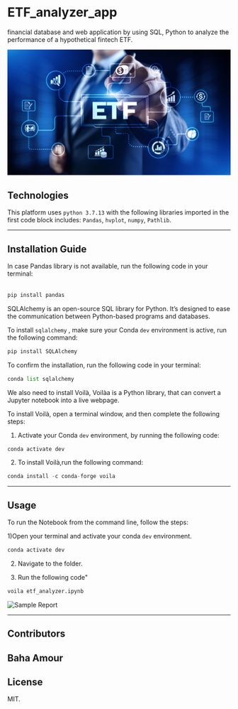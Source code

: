 # ETF_analyzer_app
financial database and web application by using SQL, Python to analyze the performance of a hypothetical fintech ETF.

![An image for the header of the Repository](/Images/etf.png)


## Technologies
This platform uses `python 3.7.13` with the following libraries imported in the first code block includes: `Pandas`, `hvplot`, `numpy`, `Pathlib`.

---
## Installation Guide 

In case Pandas library is not available, run the following code in your terminal:

```python

pip install pandas
```



SQLAlchemy is an open-source SQL library for Python. It’s designed to ease the communication between Python-based programs and databases.

To install `sqlalchemy` , make sure your Conda `dev` environment is active, run the following command:

```python
pip install SQLAlchemy
```

To confirm the  installation, run the following code in your terminal:

```python
conda list sqlalchemy
 ```
 
We also need to install Voilà, Voilàa is a Python library, that can convert a Jupyter notebook into a live webpage.

To install Voilà, open a terminal window, and then complete the following steps:

1. Activate your Conda `dev` environment, by running the following code:

```python
conda activate dev
```

2. To install Voilà,run the following command:

```python
conda install -c conda-forge voila
```

---

## Usage

To run the Notebook from the command line, follow the steps:

1)Open your terminal and activate your conda `dev` environment.

```python
conda activate dev
```

2) Navigate to the folder. 

3) Run the following code"

```python
voila etf_analyzer.ipynb
```

![Sample Report](/Images/bokeh_plot.png) 




---
## Contributors

Baha Amour
---

## License

MIT.
